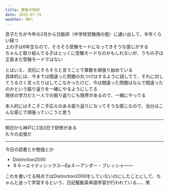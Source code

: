 ```yaml
---
title: 算数の特訓
date: 2025-07-15
weather: 晴れ
---
```

息子たちが今年の2月から日能研（中学校受験用の塾）に通い出して、半年くらい経つ  
上の子は6年生なので、そろそろ受験モードになってきそうな感じがする  
ちゃんと取り組んでる子はとっくに受験モードなのかもしれないが、うちの子は正直まだ受験モードではない

とはいえ、流石にそろそろと言うことで算数を頑張り始めている  
具体的には、今までは間違った問題の丸つけはするように話してて、それに対してうるさく言ったりはしてこなかったけど、今は間違った問題はなんで間違ったのかという振り返りを一緒にやるようにしてる  
現状の学力だと一人での振り返りにも限界があるので、一緒にやってる

本人的にはそこそこ手応えのある振り返りになってそうな感じなので、当分はこんな感じで頑張っていこうと思う

---

明日から神戸に2泊3日で研修がある  
久々の出張だ

---

今日の読書とか勉強とか
- Distinction2000
- ８６―エイティシックス―Ep.4 ―アンダー・プレッシャー―

これを書いてる時点ではDistinction2000をしていないのにしたことにして、ちゃんと追って学習するという、日記駆動英単語学習が行われている、、、笑
